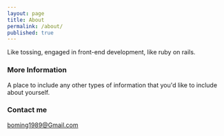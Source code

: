 ```yaml
---
layout: page
title: About
permalink: /about/
published: true
---
```


Like tossing, engaged in front-end development, like ruby on rails.

### More Information

A place to include any other types of information that you'd like to include about yourself.

### Contact me

[boming1989@Gmail.com](mailto:boming1989@Gmail.com)
